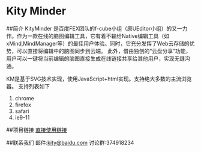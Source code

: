 Kity Minder
==========

##简介
KityMinder 是百度FEX团队的f-cube小组（原UEditor小组）的又一力作。作为一款在线的脑图编辑工具，它有着不输给Native编辑工具（如xMind,MindManager等）的最佳用户体验。同时，它充分发挥了Web云存储的优势，可以直接将编辑中的脑图同步到云端。此外，借由独创的“云盘分享”功能，用户可以一键将当前编辑的脑图直接生成在线链接共享给其他用户，实现无缝沟通。

KM是基于SVG技术实现，使用JavaScript+html实现。支持绝大多数的主流浏览器。
支持列表如下

1. chrome
2. firefox
3. safari
4. ie9-11


##项目链接
[直接使用链接](http://kitygraph.github.io/kityminder/dist/)

##联系我们
邮件:kity@baidu.com
讨论群:374918234
